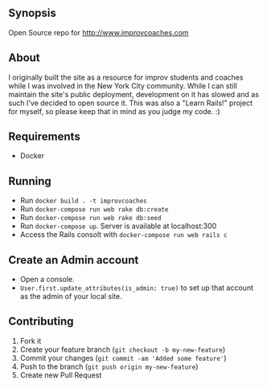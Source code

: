 ## Synopsis

Open Source repo for http://www.improvcoaches.com

## About

I originally built the site as a resource for improv students and coaches while I was involved in the New York City community.  While I can still maintain the site's public deployment, development on it has slowed and as such I've decided to open source it.  This was also a "Learn Rails!" project for myself, so please keep that in mind as you judge my code. :)

## Requirements
- Docker


## Running

- Run `docker build . -t improvcoaches`
- Run `docker-compose run web rake db:create`
- Run `docker-compose run web rake db:seed`
- Run `docker-compose up`.  Server is available at localhost:300
- Access the Rails consolt with `docker-compose run web rails c`

## Create an Admin account
- Open a console.
- `User.first.update_attributes(is_admin: true)` to set up that account as the admin of your local site.

## Contributing

1. Fork it
2. Create your feature branch (`git checkout -b my-new-feature`)
3. Commit your changes (`git commit -am 'Added some feature'`)
4. Push to the branch (`git push origin my-new-feature`)
5. Create new Pull Request